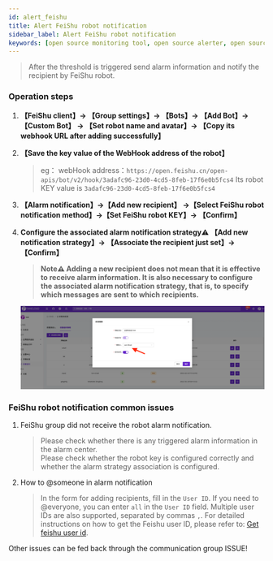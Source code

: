 ```yaml
---
id: alert_feishu
title: Alert FeiShu robot notification      
sidebar_label: Alert FeiShu robot notification     
keywords: [open source monitoring tool, open source alerter, open source feishu bot notification]
---
```


> After the threshold is triggered send alarm information and notify the recipient by FeiShu robot.

### Operation steps

1. **【FeiShu client】-> 【Group settings】-> 【Bots】-> 【Add Bot】-> 【Custom  Bot】 -> 【Set robot name and avatar】-> 【Copy its webhook URL after adding successfully】**

2. **【Save the key value of the WebHook address of the robot】**

    > eg： webHook address：`https://open.feishu.cn/open-apis/bot/v2/hook/3adafc96-23d0-4cd5-8feb-17f6e0b5fcs4`
    > Its robot KEY value is `3adafc96-23d0-4cd5-8feb-17f6e0b5fcs4`

3. **【Alarm notification】->【Add new recipient】 ->【Select FeiShu robot notification method】->【Set FeiShu robot KEY】-> 【Confirm】**

4. **Configure the associated alarm notification strategy⚠️ 【Add new notification strategy】-> 【Associate the recipient just set】-> 【Confirm】**

    > **Note⚠️ Adding a new recipient does not mean that it is effective to receive alarm information. It is also necessary to configure the associated alarm notification strategy, that is, to specify which messages are sent to which recipients.**

    ![email](/img/docs/help/alert-notice-4.png)

### FeiShu robot notification common issues

1. FeiShu group did not receive the robot alarm notification.

    > Please check whether there is any triggered alarm information in the alarm center.  
    > Please check whether the robot key is configured correctly and whether the alarm strategy association is configured.

2. How to @someone in alarm notification

    > In the form for adding recipients, fill in the `User ID`. If you need to @everyone, you can enter `all` in the `User ID` field. Multiple user IDs are also supported, separated by commas `,`. For detailed instructions on how to get the Feishu user ID, please refer to: [Get feishu user id](https://open.feishu.cn/document/faq/trouble-shooting/how-to-get-internal-user-id).

Other issues can be fed back through the communication group ISSUE!

